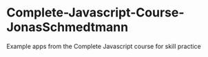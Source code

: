 # Complete-Javascript-Course-JonasSchmedtmann
Example apps from the Complete Javascript course for skill practice
